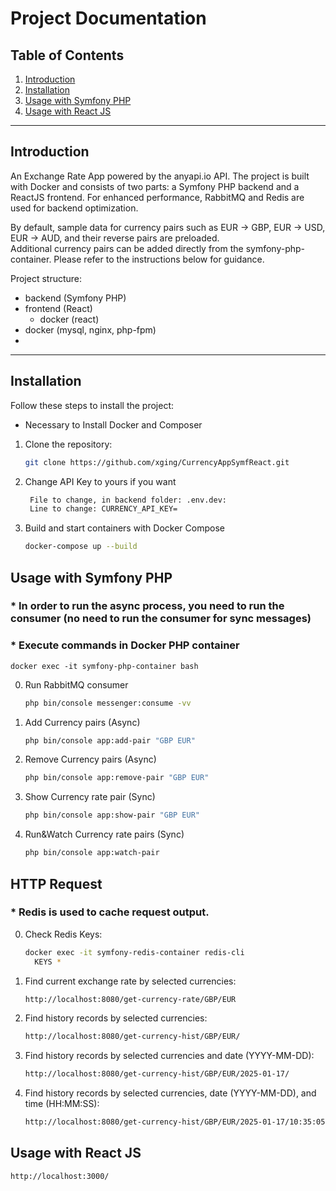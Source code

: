 
# Project Documentation

## Table of Contents
1. [Introduction](#introduction)
2. [Installation](#installation)
3. [Usage with Symfony PHP](#usage-with-symfony-php)
4. [Usage with React JS](#usage-with-react-js)


---

## Introduction
An Exchange Rate App powered by the anyapi.io API. 
The project is built with Docker and consists of two parts: a Symfony PHP backend and a ReactJS frontend. For enhanced performance, RabbitMQ and Redis are used for backend optimization.

By default, sample data for currency pairs such as EUR -> GBP, EUR -> USD, EUR -> AUD, and their reverse pairs are preloaded.  
Additional currency pairs can be added directly from the symfony-php-container. Please refer to the instructions below for guidance.

Project structure:
- backend (Symfony PHP)
- frontend (React)
  - docker (react)
- docker (mysql, nginx, php-fpm)
- 
---

## Installation
Follow these steps to install the project:
- Necessary to Install Docker and Composer
1. Clone the repository:
   ```bash
   git clone https://github.com/xging/CurrencyAppSymfReact.git

2. Change API Key to yours if you want
   ```bash
    File to change, in backend folder: .env.dev:
    Line to change: CURRENCY_API_KEY=
   
3. Build and start containers with Docker Compose
   ```bash
   docker-compose up --build

## Usage with Symfony PHP
### * In order to run the async process, you need to run the consumer (no need to run the consumer for sync messages)
### * Execute commands in Docker PHP container
    docker exec -it symfony-php-container bash
    
0. Run RabbitMQ сonsumer
   ```bash
   php bin/console messenger:consume -vv
1. Add Currency pairs (Async)
   ```bash
   php bin/console app:add-pair "GBP EUR"
2. Remove Currency pairs (Async)
   ```bash
   php bin/console app:remove-pair "GBP EUR"
3. Show Currency rate pair (Sync)
   ```bash
   php bin/console app:show-pair "GBP EUR" 
4. Run&Watch Currency rate pairs (Sync)
   ```bash
   php bin/console app:watch-pair

## HTTP Request
### * Redis is used to cache request output.
0. Check Redis Keys:
   ```bash
   docker exec -it symfony-redis-container redis-cli
     KEYS *
   
1. Find current exchange rate by selected currencies:
   ```bash
   http://localhost:8080/get-currency-rate/GBP/EUR

2. Find history records by selected currencies:
   ```bash
   http://localhost:8080/get-currency-hist/GBP/EUR/

3. Find history records by selected currencies and date (YYYY-MM-DD):
   ```bash
   http://localhost:8080/get-currency-hist/GBP/EUR/2025-01-17/

4. Find history records by selected currencies, date (YYYY-MM-DD), and time (HH:MM:SS):
   ```bash
   http://localhost:8080/get-currency-hist/GBP/EUR/2025-01-17/10:35:05

## Usage with React JS
  ```bash
  http://localhost:3000/

